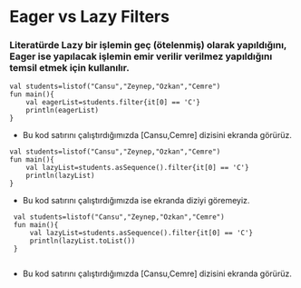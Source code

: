 # Eager vs Lazy Filters

### Literatürde Lazy bir işlemin geç (ötelenmiş) olarak yapıldığını, Eager ise yapılacak işlemin emir verilir verilmez yapıldığını temsil etmek için kullanılır.
 
 ```
 val students=listof("Cansu","Zeynep,"Ozkan","Cemre")
 fun main(){
     val eagerList=students.filter{it[0] == 'C'}
     println(eagerList)
 }
 
```

- Bu kod satırını çalıştırdığımızda [Cansu,Cemre] dizisini ekranda görürüz.


 ```
 val students=listof("Cansu","Zeynep,"Ozkan","Cemre")
 fun main(){
     val lazyList=students.asSequence().filter{it[0] == 'C'}
     println(lazyList)
 }
 
```

- Bu kod satırını çalıştırdığımızda ise ekranda diziyi göremeyiz.


```
 val students=listof("Cansu","Zeynep,"Ozkan","Cemre")
 fun main(){
     val lazyList=students.asSequence().filter{it[0] == 'C'}
     println(lazyList.toList())
 }
 
```

- Bu kod satırını çalıştırdığımızda [Cansu,Cemre] dizisini ekranda görürüz.
